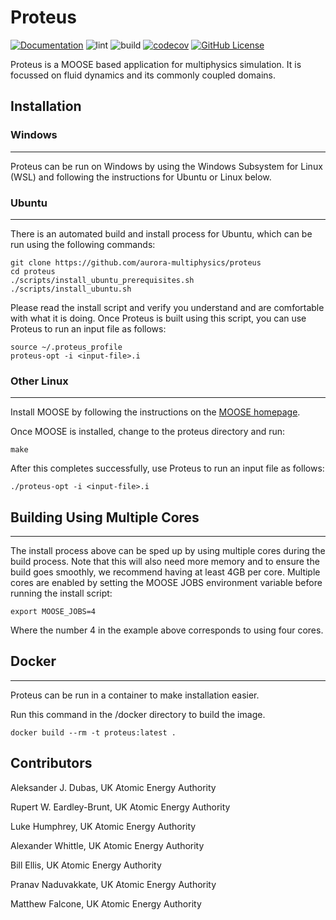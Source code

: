 # Proteus
[![Documentation](https://github.com/aurora-multiphysics/proteus/actions/workflows/pages.yml/badge.svg?branch=main)](https://aurora-multiphysics.github.io/proteus/)
![lint](https://github.com/aurora-multiphysics/proteus/actions/workflows/lint.yml/badge.svg?branch=main)
![build](https://github.com/aurora-multiphysics/proteus/actions/workflows/main.yml/badge.svg?branch=main)
[![codecov](https://codecov.io/gh/aurora-multiphysics/proteus/graph/badge.svg?token=WV2DE9DT53)](https://codecov.io/gh/aurora-multiphysics/proteus)
[![GitHub License](https://img.shields.io/github/license/aurora-multiphysics/proteus)](https://www.gnu.org/licenses/old-licenses/lgpl-2.1.html)

Proteus is a MOOSE based application for multiphysics simulation.
It is focussed on fluid dynamics and its commonly coupled domains.

## Installation

### Windows
-------

Proteus can be run on Windows by using the Windows Subsystem for Linux (WSL)
and following the instructions for Ubuntu or Linux below.

### Ubuntu
-------

There is an automated build and install process for Ubuntu,
which can be run using the following commands:
``` {.sh}
git clone https://github.com/aurora-multiphysics/proteus
cd proteus
./scripts/install_ubuntu_prerequisites.sh
./scripts/install_ubuntu.sh
```

Please read the install script and verify you understand
and are comfortable with what it is doing.
Once Proteus is built using this script,
you can use Proteus to run an input file as follows:
``` {.sh}
source ~/.proteus_profile
proteus-opt -i <input-file>.i
```

### Other Linux
-------

Install MOOSE by following the instructions
on the [MOOSE homepage](https://www.mooseframework.org/).

Once MOOSE is installed, change to the proteus directory and run:
``` {.sh}
make
```
After this completes successfully, use Proteus to run an input file
as follows:
``` {.sh}
./proteus-opt -i <input-file>.i
```

## Building Using Multiple Cores
-------

The install process above can be sped up
by using multiple cores during the build process.
Note that this will also need more memory
and to ensure the build goes smoothly,
we recommend having at least 4GB per core.
Multiple cores are enabled
by setting the MOOSE JOBS environment variable
before running the install script:
``` {.sh}
export MOOSE_JOBS=4
```
Where the number 4 in the example above corresponds to using four cores.

## Docker
-------

Proteus can be run in a container to make installation easier.

Run this command in the /docker directory to build the image.
``` {.sh}
docker build --rm -t proteus:latest .
```

## Contributors

Aleksander J. Dubas,
UK Atomic Energy Authority

Rupert W. Eardley-Brunt,
UK Atomic Energy Authority

Luke Humphrey,
UK Atomic Energy Authority

Alexander Whittle,
UK Atomic Energy Authority

Bill Ellis,
UK Atomic Energy Authority

Pranav Naduvakkate,
UK Atomic Energy Authority

Matthew Falcone,
UK Atomic Energy Authority

